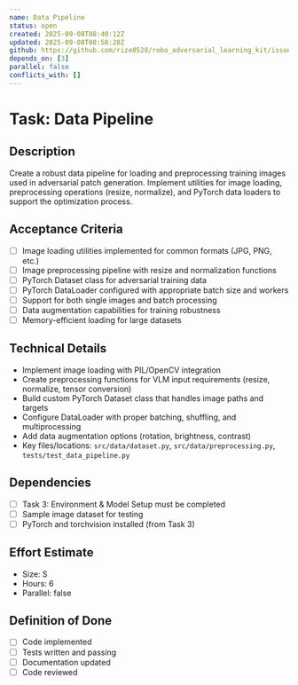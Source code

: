 ```yaml
---
name: Data Pipeline
status: open
created: 2025-09-08T08:40:12Z
updated: 2025-09-08T08:58:20Z
github: https://github.com/rize0528/robo_adversarial_learning_kit/issues/10
depends_on: [3]
parallel: false
conflicts_with: []
---
```


# Task: Data Pipeline

## Description
Create a robust data pipeline for loading and preprocessing training images used in adversarial patch generation. Implement utilities for image loading, preprocessing operations (resize, normalize), and PyTorch data loaders to support the optimization process.

## Acceptance Criteria
- [ ] Image loading utilities implemented for common formats (JPG, PNG, etc.)
- [ ] Image preprocessing pipeline with resize and normalization functions
- [ ] PyTorch Dataset class for adversarial training data
- [ ] PyTorch DataLoader configured with appropriate batch size and workers
- [ ] Support for both single images and batch processing
- [ ] Data augmentation capabilities for training robustness
- [ ] Memory-efficient loading for large datasets

## Technical Details
- Implement image loading with PIL/OpenCV integration
- Create preprocessing functions for VLM input requirements (resize, normalize, tensor conversion)
- Build custom PyTorch Dataset class that handles image paths and targets
- Configure DataLoader with proper batching, shuffling, and multiprocessing
- Add data augmentation options (rotation, brightness, contrast)
- Key files/locations: `src/data/dataset.py`, `src/data/preprocessing.py`, `tests/test_data_pipeline.py`

## Dependencies
- [ ] Task 3: Environment & Model Setup must be completed
- [ ] Sample image dataset for testing
- [ ] PyTorch and torchvision installed (from Task 3)

## Effort Estimate
- Size: S
- Hours: 6
- Parallel: false

## Definition of Done
- [ ] Code implemented
- [ ] Tests written and passing
- [ ] Documentation updated
- [ ] Code reviewed
